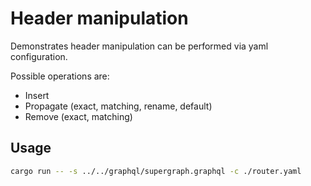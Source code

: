 # Header manipulation

Demonstrates header manipulation can be performed via yaml configuration.

Possible operations are:

- Insert
- Propagate (exact, matching, rename, default)
- Remove (exact, matching)

## Usage

```bash
cargo run -- -s ../../graphql/supergraph.graphql -c ./router.yaml
```
